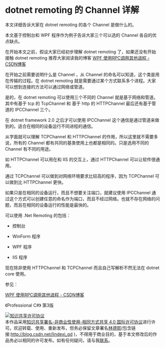 
# dotnet remoting 的 Channel 详解

本文详细告诉大家在 dotnet remoting 的各个 Channel 是做什么的。

<!--more-->


<!-- CreateTime:2018/9/2 14:45:41 -->

<!-- csdn -->

<!-- 草稿 -->

<!-- 标签：remoting，WPF,dotnetremoting,rpc,多进程 -->

本文基于控制台和 WPF 程序作为例子告诉大家三个可以选的 Channel 各自的优点缺点。

在开始本文之前，假设大家已经初步理解 dotnet remoting 了，如果还没有开始接触 dotnet remoting 推荐大家阅读我的博客 [WPF 使用RPC调用其他进程 - CSDN博客](https://blog.csdn.net/lindexi_gd/article/details/80373135 )

在开始之前需要说明什么是 Channel ，从 Channel 的命名可以知道，这个类是用在传输的过程。在 dotnet remoting 就是需要通过某个方式联系多个进程。大家可以想到连接的方法可以通过网络或管道。

是的，在 dotnet remoting 可以使用三个不同的 Channel 就是基于网络和管道。其中有基于 tcp 的 TcpChannel 和 基于 http 的 HTTPChannel 最后还有基于管道的 IPCChannel 三个。

在 dotnet framework 2.0 之后才可以使用 IPCChannel 这个通信是通过管道来做到的。适合在相同的设备运行不同进程的通信。

从字面就可以理解 TCPChannel 和 HTTPChannel 的作用，所以这里就不需要多说，所有的 Channel 都有共同的基类使用上也都是相同的。只是选用不同的 Channel 有不同的用途。

如 HTTPChannel 可以用在和 IIS 的交互上，通过 HTTPChannel 可以让软件很通用。

通过 TCPChannel 可以做到对网络环境要求比较高的程序，因为 TCPChannel 可以做到比 HTTPChannel 更快。

如果只是在相同的设备运行，而且不想要关注端口，就建议使用 IPCChannel 通过这个方式可以创建任意的命名作为端口，而且不经过网络。也就不存在网络的问题，而且在相同的设备运行的性能是最快的。

可以使用 .Net Remoting 的包括：

 - 控制台

 - WinForm 程序

 - WPF 程序

 - IIS 程序

现在除非使用 HTTPChannel 和 TCPChannel 而且自己写解析不然无法在 dotnet core 使用。


参见：

[WPF 使用RPC调用其他进程 - CSDN博客](https://blog.csdn.net/lindexi_gd/article/details/80373135 )

《Professional C#》 第3版





<a rel="license" href="http://creativecommons.org/licenses/by-nc-sa/4.0/"><img alt="知识共享许可协议" style="border-width:0" src="https://licensebuttons.net/l/by-nc-sa/4.0/88x31.png" /></a><br />本作品采用<a rel="license" href="http://creativecommons.org/licenses/by-nc-sa/4.0/">知识共享署名-非商业性使用-相同方式共享 4.0 国际许可协议</a>进行许可。欢迎转载、使用、重新发布，但务必保留文章署名[林德熙](http://blog.csdn.net/lindexi_gd)(包含链接:http://blog.csdn.net/lindexi_gd )，不得用于商业目的，基于本文修改后的作品务必以相同的许可发布。如有任何疑问，请与我[联系](mailto:lindexi_gd@163.com)。